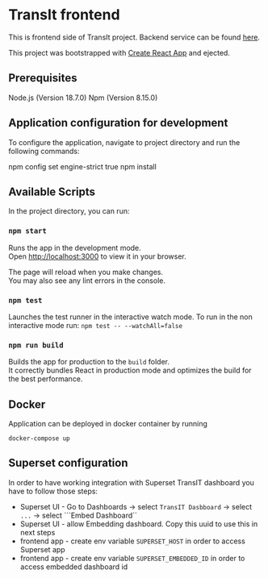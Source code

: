 # TransIt frontend

This is frontend side of TransIt project. Backend service can be found [here](https://github.com/SD-TransIT/transit_backend/tree/develop).

This project was bootstrapped with [Create React App](https://github.com/facebook/create-react-app) and ejected.

## Prerequisites

Node.js (Version 18.7.0)
Npm (Version 8.15.0)

## Application configuration for development

To configure the application, navigate to project directory and run the following commands:

npm config set engine-strict true
npm install

## Available Scripts

In the project directory, you can run:

### `npm start`

Runs the app in the development mode.\
Open [http://localhost:3000](http://localhost:3000) to view it in your browser.

The page will reload when you make changes.\
You may also see any lint errors in the console.

### `npm test`

Launches the test runner in the interactive watch mode. To run in the non interactive mode run: `npm test -- --watchAll=false`

### `npm run build`

Builds the app for production to the `build` folder.\
It correctly bundles React in production mode and optimizes the build for the best performance.

## Docker

Application can be deployed in docker container by running
```shell
docker-compose up
```

## Superset configuration
In order to have working integration with Superset TransIT dashboard you have to follow those steps:
- Superset UI - Go to Dashboards -> select ```TransIT Dasbboard``` -> select ```...``` -> select ```Embed Dashboard`` 
- Superset UI - allow Embedding dashboard. Copy this uuid to use this in next steps
- frontend app - create env variable ```SUPERSET_HOST``` in order to access Superset app
- frontend app - create env variable ```SUPERSET_EMBEDDED_ID``` in order to access embedded dashboard id
